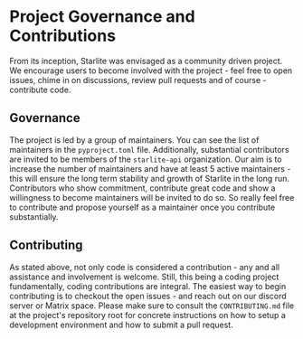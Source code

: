 # Project Governance and Contributions

From its inception, Starlite was envisaged as a community driven project. We encourage users to become involved with the
project - feel free to open issues, chime in on discussions, review pull requests and of course - contribute code.

## Governance

The project is led by a group of maintainers. You can see the list of maintainers in the `pyproject.toml` file.
Additionally, substantial contributors are invited to be members of the `starlite-api` organization. Our aim is to
increase the number of maintainers and have at least 5 active maintainers - this will ensure the long term stability and
growth of Starlite in the long run. Contributors who show commitment, contribute great code and show a willingness to
become maintainers will be invited to do so. So really feel free to contribute and propose yourself as a maintainer once
you contribute substantially.

## Contributing

As stated above, not only code is considered a contribution - any and all assistance and involvement is welcome. Still,
this being a coding project fundamentally, coding contributions are integral. The easiest way to begin contributing is
to checkout the open issues - and reach out on our discord server or Matrix space. Please make sure to consult the `CONTRIBUTING.md`
file at the project's repository root for concrete instructions on how to setup a development environment and how to
submit a pull request.
